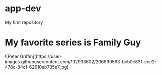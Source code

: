 # app-dev
My first repository
<h1>My favorite series is Family Guy</h1>
![Peter Griffin](https://user-images.githubusercontent.com/102933602/206899563-bcb0c831-cce2-478c-84c1-62610eb735e7.jpg)
